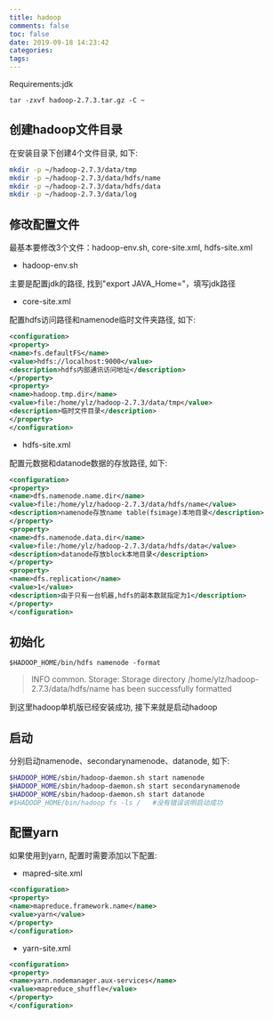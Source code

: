```yaml
---
title: hadoop
comments: false
toc: false
date: 2019-09-18 14:23:42
categories:
tags:
---
```


Requirements:jdk

`tar -zxvf hadoop-2.7.3.tar.gz -C ~`

## 创建hadoop文件目录

在安装目录下创建4个文件目录, 如下:

``` sh
mkdir -p ~/hadoop-2.7.3/data/tmp
mkdir -p ~/hadoop-2.7.3/data/hdfs/name
mkdir -p ~/hadoop-2.7.3/data/hdfs/data
mkdir -p ~/hadoop-2.7.3/data/log
```

## 修改配置文件

最基本要修改3个文件：hadoop-env.sh, core-site.xml, hdfs-site.xml

* hadoop-env.sh

主要是配置jdk的路径, 找到"export JAVA_Home="，填写jdk路径

* core-site.xml

配置hdfs访问路径和namenode临时文件夹路径, 如下:

``` xml
<configuration>
<property>
<name>fs.defaultFS</name>
<value>hdfs://localhost:9000</value>
<description>hdfs内部通讯访问地址</description>
</property>
<property>
<name>hadoop.tmp.dir</name>
<value>file:/home/ylz/hadoop-2.7.3/data/tmp</value>
<description>临时文件目录</description>
</property>
</configuration>
```

* hdfs-site.xml

配置元数据和datanode数据的存放路径, 如下:

``` xml
<configuration>
<property>
<name>dfs.namenode.name.dir</name>
<value>file:/home/ylz/hadoop-2.7.3/data/hdfs/name</value>
<description>namenode存放name table(fsimage)本地目录</description>
</property>
<property>
<name>dfs.namenode.data.dir</name>
<value>file:/home/ylz/hadoop-2.7.3/data/hdfs/data</value>
<description>datanode存放block本地目录</description>
</property>
<property>
<name>dfs.replication</name>
<value>1</value>
<description>由于只有一台机器,hdfs的副本数就指定为1</description>
</property>
</configuration>
```

## 初始化

`$HADOOP_HOME/bin/hdfs namenode -format`

> INFO common. Storage: Storage directory /home/ylz/hadoop-2.7.3/data/hdfs/name has been successfully formatted

到这里hadoop单机版已经安装成功, 接下来就是启动hadoop

## 启动

分别启动namenode、secondarynamenode、datanode, 如下:

``` sh
$HADOOP_HOME/sbin/hadoop-daemon.sh start namenode
$HADOOP_HOME/sbin/hadoop-daemon.sh start secondarynamenode
$HADOOP_HOME/sbin/hadoop-daemon.sh start datanode
#$HADOOP_HOME/bin/hadoop fs -ls /   #没有错误说明启动成功
```

## 配置yarn

如果使用到yarn, 配置时需要添加以下配置:

* mapred-site.xml

``` xml
<configuration>
<property>
<name>mapreduce.framework.name</name>
<value>yarn</value>
</property>
</configuration>
```

* yarn-site.xml

``` xml
<configuration>
<property>
<name>yarn.nodemanager.aux-services</name>
<value>mapreduce_shuffle</value>
</property>
</configuration>
```
